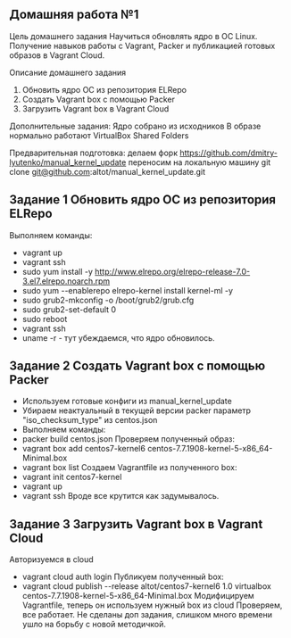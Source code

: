 ## Домашняя работа №1 

Цель домашнего задания
Научиться обновлять ядро в ОС Linux. Получение навыков работы с Vagrant, Packer и публикацией готовых образов в Vagrant Cloud. 

Описание домашнего задания
1) Обновить ядро ОС из репозитория ELRepo
2) Создать Vagrant box c помощью Packer
3) Загрузить Vagrant box в Vagrant Cloud

Дополнительные задания:
Ядро собрано из исходников
В образе нормально работают VirtualBox Shared Folders

Предварительная подготовка:
делаем форк https://github.com/dmitry-lyutenko/manual_kernel_update
переносим на локальную машину  git clone  git@github.com:altot/manual_kernel_update.git

## Задание 1 Обновить ядро ОС из репозитория ELRepo
Выполняем команды:
 - vagrant up
 - vagrant ssh
 - sudo yum install -y http://www.elrepo.org/elrepo-release-7.0-3.el7.elrepo.noarch.rpm
 - sudo yum --enablerepo elrepo-kernel install kernel-ml -y
 - sudo grub2-mkconfig -o /boot/grub2/grub.cfg
 - sudo grub2-set-default 0
 - sudo reboot
 - vagrant ssh
 - uname -r - тут убеждаемся, что ядро обновилось.
## Задание 2 Создать Vagrant box c помощью Packer
 - Используем готовые конфиги из manual_kernel_update
 - Убираем неактуальный в текущей версии packer параметр "iso_checksum_type" из centos.json
 - Выполняем команды:
 - packer build centos.json
Проверяем полученный образ:
 - vagrant box add centos7-kernel6 centos-7.7.1908-kernel-5-x86_64-Minimal.box 
 - vagrant box list
Создаем Vagrantfile из полученного box:
 - vagrant init centos7-kernel
 - vagrant up
 - vagrant ssh
Вроде все крутится как задумывалось.

## Задание 3 Загрузить Vagrant box в Vagrant Cloud
Авторизуемся в cloud
 - vagrant cloud auth login
Публикуем полученный box:
 - vagrant cloud publish --release altot/centos7-kernel6 1.0 virtualbox  centos-7.7.1908-kernel-5-x86_64-Minimal.box
Модифицируем Vagrantfile, теперь он используем нужный box из cloud
Проверяем, все работает. Не сделаны доп задания, слишком много времени ушло на борьбу с новой методичкой.
